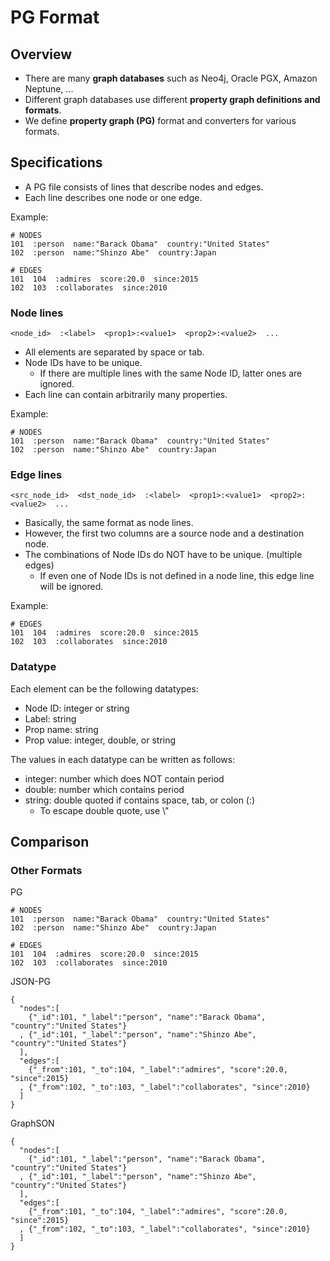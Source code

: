 # PG Format

## Overview

* There are many **graph databases** such as Neo4j, Oracle PGX, Amazon Neptune, ...
* Different graph databases use different **property graph definitions and formats**.
* We define **property graph (PG)** format and converters for various formats.

## Specifications

* A PG file consists of lines that describe nodes and edges.
* Each line describes one node or one edge.

Example:

```
# NODES
101  :person  name:"Barack Obama"  country:"United States"
102  :person  name:"Shinzo Abe"  country:Japan

# EDGES
101  104  :admires  score:20.0  since:2015
102  103  :collaborates  since:2010
```

### Node lines

```
<node_id>  :<label>  <prop1>:<value1>  <prop2>:<value2>  ...
```

* All elements are separated by space or tab.
* Node IDs have to be unique.
    * If there are multiple lines with the same Node ID, latter ones are ignored.
* Each line can contain arbitrarily many properties.

Example:

```
# NODES
101  :person  name:"Barack Obama"  country:"United States"
102  :person  name:"Shinzo Abe"  country:Japan
```

### Edge lines

```
<src_node_id>  <dst_node_id>  :<label>  <prop1>:<value1>  <prop2>:<value2>  ...
```

* Basically, the same format as node lines.
* However, the first two columns are a source node and a destination node.
* The combinations of Node IDs do NOT have to be unique. (multiple edges)
    * If even one of Node IDs is not defined in a node line, this edge line will be ignored.

Example:

```
# EDGES
101  104  :admires  score:20.0  since:2015
102  103  :collaborates  since:2010
```

### Datatype

Each element can be the following datatypes:

* Node ID: integer or string
* Label: string
* Prop name: string
* Prop value: integer, double, or string

The values in each datatype can be written as follows:

* integer: number which does NOT contain period
* double: number which contains period
* string: double quoted if contains space, tab, or colon (:)
    * To escape double quote, use \\"

## Comparison

### Other Formats

PG

    # NODES
    101  :person  name:"Barack Obama"  country:"United States"
    102  :person  name:"Shinzo Abe"  country:Japan

    # EDGES
    101  104  :admires  score:20.0  since:2015
    102  103  :collaborates  since:2010

JSON-PG

    {
      "nodes":[
        {"_id":101, "_label":"person", "name":"Barack Obama", "country":"United States"}
      , {"_id":101, "_label":"person", "name":"Shinzo Abe", "country":"United States"}
      ],
      "edges":[
        {"_from":101, "_to":104, "_label":"admires", "score":20.0, "since":2015}
      , {"_from":102, "_to":103, "_label":"collaborates", "since":2010}
      ]
    }

GraphSON

    {
      "nodes":[
        {"_id":101, "_label":"person", "name":"Barack Obama", "country":"United States"}
      , {"_id":101, "_label":"person", "name":"Shinzo Abe", "country":"United States"}
      ],
      "edges":[
        {"_from":101, "_to":104, "_label":"admires", "score":20.0, "since":2015}
      , {"_from":102, "_to":103, "_label":"collaborates", "since":2010}
      ]
    }
